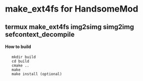 # make_ext4fs for HandsomeMod
## termux make_ext4fs img2simg simg2img sefcontext_decompile



#### How to build

```console
   mkdir build
   cd build
   cmake ..
   make
   make install (optional)
```
